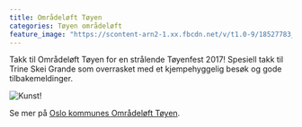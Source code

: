 ```yaml
---
title: Områdeløft Tøyen
categories: Tøyen områdeløft
feature_image: "https://scontent-arn2-1.xx.fbcdn.net/v/t1.0-9/18527783_1655613654467344_6320335475579797071_n.jpg?oh=dc2e1a6335c308f17ebd596439b4f9e3&oe=59A9F660"
---
```


Takk til Områdeløft Tøyen for en strålende Tøyenfest 2017! Spesiell takk til Trine Skei Grande som overrasket med et kjempehyggelig besøk og gode tilbakemeldinger.

<!-- more -->
![Kunst!](https://scontent-arn2-1.xx.fbcdn.net/v/t1.0-0/p320x320/18424002_1655614741133902_2486784874240660032_n.jpg?oh=a3bc24bf0f86b2e2be1728abb7b6a6e8&oe=59B4D164)

Se mer på [Oslo kommunes Områdeløft Tøyen](https://www.oslo.kommune.no/politikk-og-administrasjon/slik-bygger-vi-oslo/toyensatsingen/omradeloft-toyen/).
